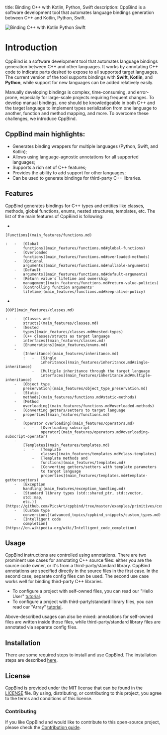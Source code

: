 title: Binding C++ with Kotlin, Python, Swift
description: CppBind is a software development tool that automates 
            language bindings generation between C++ and Kotlin, Python, Swift.

![Binding C++ with Kotlin Python Swift](https://drive.google.com/uc?export=view&id=1ex-4r2ZNZK3f4eYr09me_7TREj8H-wln)

# Introduction

CppBind is a software development tool that automates language bindings
generation between C++ and other languages. It works by annotating C++
code to indicate parts desired to expose to all supported target
languages. The current version of the tool supports bindings with
**Swift**, **Kotlin**, and **Python**, while support for new languages
can be added relatively easily.

Manually developing bindings is complex, time-consuming, and
error-prone, especially for large-scale projects requiring frequent
changes. To develop manual bindings, one should be knowledgeable in both
C++ and the target language to implement types serialization from one
language to another, function and method mapping, and more. To overcome
these challenges, we introduce CppBind.

## CppBind main highlights:

-   Generates binding wrappers for multiple languages (Python, Swift,
    and Kotlin);
-   Allows using language-agnostic annotations for all supported
    languages;
-   Supports a rich set of C++ features;
-   Provides the ability to add support for other languages;
-   Can be used to generate bindings for third-party C++ libraries.

## Features

CppBind generates bindings for C++ types and entities like classes,
methods, global functions, enums, nested structures, templates, etc. The
list of the main features of CppBind is following:

-   

    [Functions](main_features/functions.md)

    :   -   [Global
            functions](main_features/functions.md#global-functions)
        -   [Overloaded
            functions](main_features/functions.md#overloaded-methods)
        -   [Optional
            arguments](main_features/functions.md#nullable-arguments)
        -   [Default
            arguments](main_features/functions.md#default-arguments)
        -   [Return value's lifetime and ownership
            management](main_features/functions.md#return-value-policies)
        -   [Controlling function arguments'
            lifetime](main_features/functions.md#keep-alive-policy)

-   

    [OOP](main_features/classes.md)

    :   -   [Classes and
            structs](main_features/classes.md)
        -   [Nested
            types](main_features/classes.md#nested-types)
        -   [C++ classes/structs as target language
            interfaces](main_features/classes.md)
        -   [Enumerations](main_features/enums.md)
        -   
            [Inheritance](main_features/inheritance.md)
            :   -   [Single
                    inheritance](main_features/inheritance.md#single-inheritance)
                -   [Multiple inheritance through the target language
                    interfaces](main_features/inheritance.md#multiple-inheritance)
        -   [Object type
            preservation](main_features/object_type_preservation.md)
        -   [Static
            methods](main_features/functions.md#static-methods)
        -   [Method
            overloading](main_features/functions.md#overloaded-methods)
        -   [Converting getters/setters to target language
            properties](main_features/functions.md)
        -   
            [Operator overloading](main_features/operators.md)
            :   -   [Overloading subscript
                    operator](main_features/operators.md#overloading-subscript-operator)
        -   
            [Templates](main_features/templates.md)
            :   -   [Template
                    classes](main_features/templates.md#class-templates)
                -   [Template methods and
                    functions](main_features/templates.md)
                -   [Converting getters/setters with template parameters
                    to target language
                    properties](main_features/templates.md#template-getterssetters)
        -   [Exception
            handling](main_features/exception_handling.md)
        -   [Standard library types (std::shared_ptr, std::vector,
            std::map,
            etc.)](https://github.com/PicsArt/cppbind/tree/master/examples/primitives/cxx/containers)
        -   [Custom type
            conversions](advanced_topics/cppbind_snippets/custom_types.md)
        -   [Intelligent code
            completion](https://en.wikipedia.org/wiki/Intelligent_code_completion)

## Usage

CppBind instructions are controlled using annotations. There are two
prominent use cases for annotating C++ source files: either you are the
source code owner, or it's from a third-party/standard library. CppBind
annotations are specified directly in the source files in the first
case. In the second case, separate config files can be used. The second
use case works well for binding third-party C++ libraries.

-   To configure a project with self-owned files, you can read our
    "Hello User" [tutorial](first_steps/hello_user.md).
-   To configure a project with third-party/standard library files, you
    can read our "Array" [tutorial](first_steps/array_tutorial.md).

Above-described usages can also be mixed: annotations for self-owned
files are written inside those files, while third-party/standard library
files are annotated via separate config files.

## Installation

There are some required steps to install and use CppBind. The
installation steps are described [here](first_steps/installation.md).

## License

CppBind is provided under the MIT license that can be found in the
[LICENSE](https://github.com/PicsArt/cppbind/blob/master/LICENSE) file.
By using, distributing, or contributing to this project, you agree to
the terms and conditions of this license.

### Contributing

If you like CppBind and would like to contribute to this open-source
project, please check the [Contribution
guide](https://github.com/PicsArt/cppbind/blob/master/docs/CONTRIBUTING.md).
